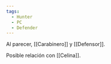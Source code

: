 ```yaml
---
tags:
  - Hunter
  - PC
  - Defender
---
```

Al parecer, [[Carabinero]] y [[Defensor]].

Posible relación con [[Celina]].